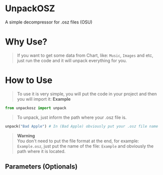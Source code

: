 # UnpackOSZ
A simple decompressor for .osz files (OSU)

# Why Use?
> If you want to get some data from Chart, like: `Music`, `Images` and etc, just run the code and it will unpack everything for you.

# How to Use
> To use it is very simple, you will put the code in your project and then you will import it:
**Example**
```py
from unpackosz import unpack
```
> To unpack, just inform the path where your .osz file is.
```py
unpack("Bad Apple") # In (Bad Apple) obviously put your .osz file name
```
> **Warning**<br/>
> You don't need to put the file format at the end, for example: `Example.osz`, just put the name of the file: `Example` and obviously the path where it is located.

## Parameters (Optionals)
